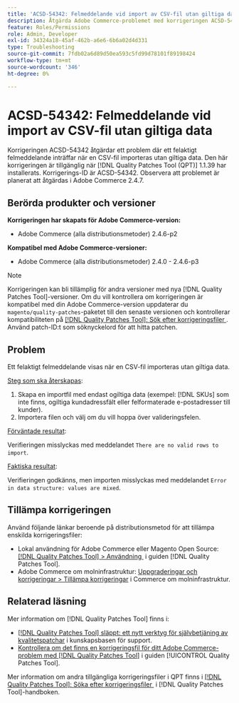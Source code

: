 ```yaml
---
title: 'ACSD-54342: Felmeddelande vid import av CSV-fil utan giltiga data'
description: Åtgärda Adobe Commerce-problemet med korrigeringen ACSD-54342 där ett felaktigt felmeddelande visas när en CSV-fil importeras utan giltiga data.
feature: Roles/Permissions
role: Admin, Developer
exl-id: 34324a18-45af-462b-a6e6-6b6a02d4d331
type: Troubleshooting
source-git-commit: 7fdb02a6d89d50ea593c5fd99d78101f89198424
workflow-type: tm+mt
source-wordcount: '346'
ht-degree: 0%

---
```


# ACSD-54342: Felmeddelande vid import av CSV-fil utan giltiga data

Korrigeringen ACSD-54342 åtgärdar ett problem där ett felaktigt felmeddelande inträffar när en CSV-fil importeras utan giltiga data. Den här korrigeringen är tillgänglig när [!DNL Quality Patches Tool (QPT)] 1.1.39 har installerats. Korrigerings-ID är ACSD-54342. Observera att problemet är planerat att åtgärdas i Adobe Commerce 2.4.7.

## Berörda produkter och versioner

**Korrigeringen har skapats för Adobe Commerce-version:**

* Adobe Commerce (alla distributionsmetoder) 2.4.6-p2

**Kompatibel med Adobe Commerce-versioner:**

* Adobe Commerce (alla distributionsmetoder) 2.4.0 - 2.4.6-p3

>[!NOTE]
>
>Korrigeringen kan bli tillämplig för andra versioner med nya [!DNL Quality Patches Tool]-versioner. Om du vill kontrollera om korrigeringen är kompatibel med din Adobe Commerce-version uppdaterar du `magento/quality-patches`-paketet till den senaste versionen och kontrollerar kompatibiliteten på [[!DNL Quality Patches Tool]: Sök efter korrigeringsfiler &#x200B;](https://experienceleague.adobe.com/tools/commerce-quality-patches/index.html?lang=sv-SE). Använd patch-ID:t som söknyckelord för att hitta patchen.

## Problem

Ett felaktigt felmeddelande visas när en CSV-fil importeras utan giltiga data.

<u>Steg som ska återskapas</u>:

1. Skapa en importfil med endast ogiltiga data (exempel: [!DNL SKUs] som inte finns, ogiltiga kundadressfält eller felformaterade e-postadresser till kunder).
1. Importera filen och välj om du vill hoppa över valideringsfelen.

<u>Förväntade resultat</u>:

Verifieringen misslyckas med meddelandet `There are no valid rows to import`.

<u>Faktiska resultat</u>:

Verifieringen godkänns, men importen misslyckas med meddelandet `Error in data structure: values are mixed`.

## Tillämpa korrigeringen

Använd följande länkar beroende på distributionsmetod för att tillämpa enskilda korrigeringsfiler:

* Lokal användning för Adobe Commerce eller Magento Open Source: [[!DNL Quality Patches Tool] > Användning &#x200B;](/help/tools/quality-patches-tool/usage.md) i guiden [!DNL Quality Patches Tool].
* Adobe Commerce om molninfrastruktur: [Uppgraderingar och korrigeringar > Tillämpa korrigeringar](https://experienceleague.adobe.com/docs/commerce-cloud-service/user-guide/develop/upgrade/apply-patches.html?lang=sv-SE) i Commerce om molninfrastruktur.

## Relaterad läsning

Mer information om [!DNL Quality Patches Tool] finns i:

* [[!DNL Quality Patches Tool] släppt: ett nytt verktyg för självbetjäning av kvalitetspatchar](https://experienceleague.adobe.com/sv/docs/commerce-operations/tools/quality-patches-tool/quality-patches-tool-to-self-serve-quality-patches) i kunskapsbasen för support.
* [Kontrollera om det finns en korrigeringsfil för ditt Adobe Commerce-problem med  [!DNL Quality Patches Tool]](/help/tools/quality-patches-tool/patches-available-in-qpt/check-patch-for-magento-issue-with-magento-quality-patches.md) i guiden [!UICONTROL Quality Patches Tool].


Mer information om andra tillgängliga korrigeringsfiler i QPT finns i [[!DNL Quality Patches Tool]: Söka efter korrigeringsfiler &#x200B;](https://experienceleague.adobe.com/tools/commerce-quality-patches/index.html?lang=sv-SE) i [!DNL Quality Patches Tool]-handboken.
